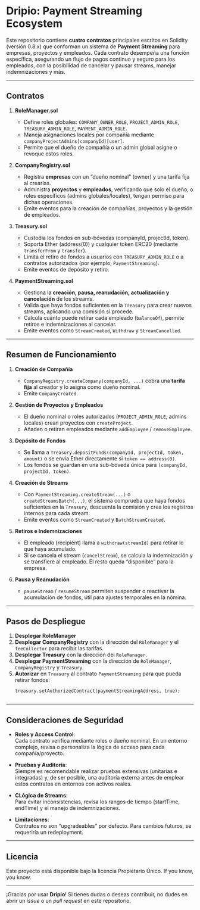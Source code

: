 # Dripio: Payment Streaming Ecosystem

Este repositorio contiene **cuatro contratos** principales escritos en Solidity (versión 0.8.x) que conforman un sistema de **Payment Streaming** para empresas, proyectos y empleados. Cada contrato desempeña una función específica, asegurando un flujo de pagos continuo y seguro para los empleados, con la posibilidad de cancelar y pausar streams, manejar indemnizaciones y más.

---

## **Contratos**

1. **RoleManager.sol**  
   - Define roles globales: `COMPANY_OWNER_ROLE`, `PROJECT_ADMIN_ROLE`, `TREASURY_ADMIN_ROLE`, `PAYMENT_ADMIN_ROLE`.  
   - Maneja asignaciones locales por compañía mediante `companyProjectAdmins[companyId][user]`.  
   - Permite que el dueño de compañía o un admin global asigne o revoque estos roles.

2. **CompanyRegistry.sol**  
   - Registra **empresas** con un “dueño nominal” (owner) y una tarifa fija al crearlas.  
   - Administra **proyectos** y **empleados**, verificando que solo el dueño, o roles específicos (admins globales/locales), tengan permiso para dichas operaciones.  
   - Emite eventos para la creación de compañías, proyectos y la gestión de empleados.

3. **Treasury.sol**  
   - Custodia los fondos en sub-bóvedas (companyId, projectId, token).  
   - Soporta Ether (address(0)) y cualquier token ERC20 (mediante `transferFrom` y `transfer`).  
   - Limita el retiro de fondos a usuarios con `TREASURY_ADMIN_ROLE` o a contratos autorizados (por ejemplo, `PaymentStreaming`).  
   - Emite eventos de depósito y retiro.

4. **PaymentStreaming.sol**  
   - Gestiona la **creación, pausa, reanudación, actualización y cancelación** de los streams.  
   - Valida que haya fondos suficientes en la `Treasury` para crear nuevos streams, aplicando una comisión si procede.  
   - Calcula cuánto puede retirar cada empleado (`balanceOf`), permite retiros e indemnizaciones al cancelar.  
   - Emite eventos como `StreamCreated`, `Withdraw` y `StreamCancelled`.

---

## **Resumen de Funcionamiento**

1. **Creación de Compañía**  
   - `CompanyRegistry.createCompany(companyId, ...)` cobra una **tarifa fija** al creador y lo asigna como dueño nominal.  
   - Emite `CompanyCreated`.

2. **Gestión de Proyectos y Empleados**  
   - El dueño nominal o roles autorizados (`PROJECT_ADMIN_ROLE`, admins locales) crean proyectos con `createProject`.  
   - Añaden o retiran empleados mediante `addEmployee` / `removeEmployee`.

3. **Depósito de Fondos**  
   - Se llama a `Treasury.depositFunds(companyId, projectId, token, amount)` o se envía Ether directamente si `token == address(0)`.  
   - Los fondos se guardan en una sub-bóveda única para `(companyId, projectId, token)`.

4. **Creación de Streams**  
   - Con `PaymentStreaming.createStream(...)` o `createStreamsBatch(...)`, el sistema comprueba que haya fondos suficientes en la `Treasury`, descuenta la comisión y crea los registros internos para cada stream.  
   - Emite eventos como `StreamCreated` y `BatchStreamCreated`.

5. **Retiros e Indemnizaciones**  
   - El empleado (recipient) llama a `withdraw(streamId)` para retirar lo que haya acumulado.  
   - Si se cancela el stream (`cancelStream`), se calcula la indemnización y se transfiere al empleado. El resto queda “disponible” para la empresa.

6. **Pausa y Reanudación**  
   - `pauseStream` / `resumeStream` permiten suspender o reactivar la acumulación de fondos, útil para ajustes temporales en la nómina.

---

## **Pasos de Despliegue**

1. **Desplegar RoleManager**  
2. **Desplegar CompanyRegistry** con la dirección del `RoleManager` y el `feeCollector` para recibir las tarifas.  
3. **Desplegar Treasury** con la dirección del `RoleManager`.  
4. **Desplegar PaymentStreaming** con la dirección de `RoleManager`, `CompanyRegistry` y `Treasury`.  
5. **Autorizar** en `Treasury` al contrato `PaymentStreaming` para que pueda retirar fondos:  
   ```solidity
   treasury.setAuthorizedContract(paymentStreamingAddress, true);


---

## Consideraciones de Seguridad

- **Roles y Access Control**:  
  Cada contrato verifica mediante roles o dueño nominal. En un entorno complejo, revisa o personaliza la lógica de acceso para cada compañía/proyecto.

- **Pruebas y Auditoría**:  
  Siempre es recomendable realizar pruebas extensivas (unitarias e integradas) y, de ser posible, una auditoría externa antes de emplear estos contratos en entornos con activos reales.

- **CLógica de Streams**:  
  Para evitar inconsistencias, revisa los rangos de tiempo (startTime, endTime) y el manejo de indemnizaciones.

- **Limitaciones**:  
 Contratos no son “upgradeables” por defecto. Para cambios futuros, se requeriría un redeployment.

---

## Licencia

Este proyecto está disponible bajo la licencia Propietario Único. If you know, you know.

---

¡Gracias por usar **Dripio**! Si tienes dudas o deseas contribuir, no dudes en abrir un _issue_ o un _pull request_ en este repositorio.  
